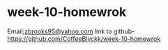 # week-10-homewrok
Email;zbrooks95@yahoo.com
link to github-https://github.com/CoffeeBlvckk/week-10-homewrok